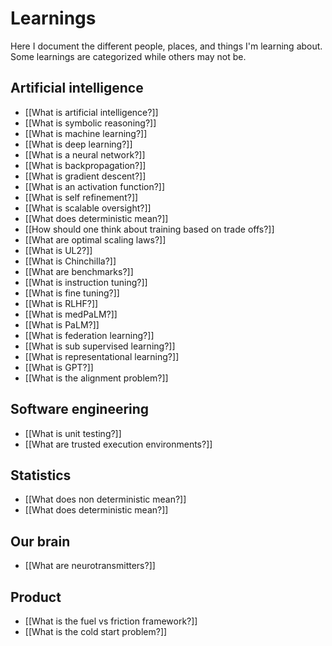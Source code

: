 # Learnings

Here I document the different people, places, and things I'm learning about. Some learnings are categorized while others may not be.

## Artificial intelligence
- [[What is artificial intelligence?]]
- [[What is symbolic reasoning?]]
- [[What is machine learning?]]
- [[What is deep learning?]]
- [[What is a neural network?]]
- [[What is backpropagation?]]
- [[What is gradient descent?]]
- [[What is an activation function?]]
- [[What is self refinement?]]
- [[What is scalable oversight?]]
- [[What does deterministic mean?]]
- [[How should one think about training based on trade offs?]]
- [[What are optimal scaling laws?]]
- [[What is UL2?]]
- [[What is Chinchilla?]]
- [[What are benchmarks?]]
- [[What is instruction tuning?]]
- [[What is fine tuning?]]
- [[What is RLHF?]]
- [[What is medPaLM?]]
- [[What is PaLM?]]
- [[What is federation learning?]]
- [[What is sub supervised learning?]]
- [[What is representational learning?]]
- [[What is GPT?]]
- [[What is the alignment problem?]]

## Software engineering
- [[What is unit testing?]]
- [[What are trusted execution environments?]]

## Statistics
- [[What does non deterministic mean?]]
- [[What does deterministic mean?]]

## Our brain
- [[What are neurotransmitters?]]

## Product
- [[What is the fuel vs friction framework?]]
- [[What is the cold start problem?]]
